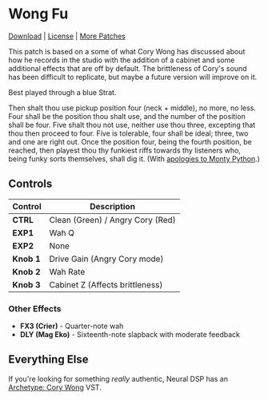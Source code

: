 # Wong Fu

[Download](https://github.com/markfeit/ampero/raw/master/patches/Wong-Fu.prst) | [License](README.md#License) | [More Patches](https://github.com/markfeit/ampero/tree/master/patches)

This patch is based on a some of what Cory Wong has discussed about
how he records in the studio with the addition of a cabinet and some
additional effects that are off by default.  The brittleness of Cory's
sound has been difficult to replicate, but maybe a future version will
improve on it.

Best played through a blue Strat.

Then shalt thou use pickup position four (neck + middle), no more, no
less.  Four shall be the position thou shalt use, and the number of
the position shall be four. Five shalt thou not use, neither use thou
three, excepting that thou then proceed to four. Five is tolerable,
four shall be ideal; three, two and one are right out.  Once the
position four, being the fourth position, be reached, then playest
thou thy funkiest riffs towards thy listeners who, being funky sorts
themselves, shall dig it.  (With [apologies to Monty
Python](https://en.wikipedia.org/wiki/Rabbit_of_Caerbannog#Holy_Hand_Grenade_of_Antioch).)


## Controls

| Control | Description |
| ------- | ----------- |
| **CTRL** | Clean (Green) / Angry Cory (Red) |
| **EXP1** | Wah Q |
| **EXP2** | None |
| **Knob 1** | Drive Gain (Angry Cory mode) |
| **Knob 2** | Wah Rate |
| **Knob 3** | Cabinet Z (Affects brittleness) |

### Other Effects

 * **FX3 (Crier)** - Quarter-note wah
 * **DLY (Mag Eko)** - Sixteenth-note slapback with moderate feedback



## Everything Else

If you're looking for something _really_ authentic, Neural DSP has an
[Archetype: Cory
Wong](https://neuraldsp.com/plugins/archetype-cory-wong) VST.
